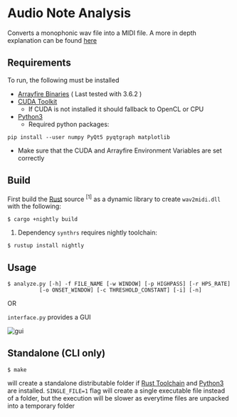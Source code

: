 # Audio Note Analysis

Converts a monophonic wav file into a MIDI file. A more in depth explanation can be found [here](poster.png) 

## Requirements

To run, the following must be installed 

  - [Arrayfire Binaries] ( Last tested with 3.6.2 )
  - [CUDA Toolkit]
    - If CUDA is not installed it should fallback to OpenCL or CPU
  - [Python3]
    - Required python packages:
```
pip install --user numpy PyQt5 pyqtgraph matplotlib
```
  
 - Make sure that the CUDA and Arrayfire Environment Variables are set correctly

## Build

First build the [Rust] source <sup>[1]</sup> as a dynamic library to create `wav2midi.dll` with the following:

```
$ cargo +nightly build
```

 1. Dependency `synthrs` requires nightly toolchain: 
 ```
 $ rustup install nightly
 ```
## Usage
```
$ analyze.py [-h] -f FILE_NAME [-w WINDOW] [-p HIGHPASS] [-r HPS_RATE]
          [-o ONSET_WINDOW] [-c THRESHOLD_CONSTANT] [-i] [-n]
```

OR

```interface.py``` provides a GUI

![gui](interface.png)

## Standalone (CLI only)

```
$ make
```

will create a standalone distributable folder if [Rust Toolchain][Rust] and [Python3] are installed. `SINGLE_FILE=1` flag will create a single executable file instead of a folder, but the execution will be slower as everytime files are unpacked into a temporary folder

[Arrayfire Binaries]: <https://arrayfire.com/download/>
[CUDA Toolkit]: <https://developer.nvidia.com/cuda-toolkit>
[Python3]: <https://www.python.org/downloads/>
[Rust]: <https://www.rust-lang.org/en-US/install.html>

